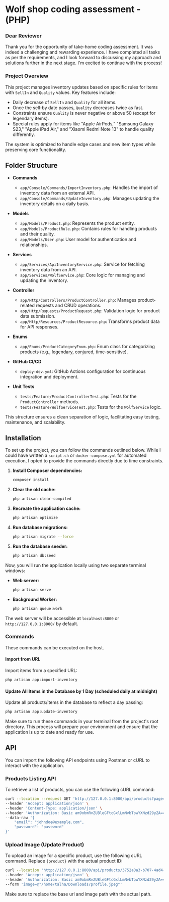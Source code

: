 # Wolf shop coding assessment - (PHP)

### Dear Reviewer
Thank you for the opportunity of take-home coding assessment. It was indeed a challenging and rewarding experience. I have completed all tasks as per the requirements, and I look forward to discussing my approach and solutions further in the next stage. I'm excited to continue with the process!

### Project Overview

This project manages inventory updates based on specific rules for items with `SellIn` and `Quality` values. Key features include:

- Daily decrease of `SellIn` and `Quality` for all items.
- Once the sell-by date passes, `Quality` decreases twice as fast.
- Constraints ensure `Quality` is never negative or above 50 (except for legendary items).
- Special rules apply for items like "Apple AirPods," "Samsung Galaxy S23," "Apple iPad Air," and "Xiaomi Redmi Note 13" to handle quality differently.
  
The system is optimized to handle edge cases and new item types while preserving core functionality.

## Folder Structure

- **Commands**
  - `app/Console/Commands/ImportInventory.php`: Handles the import of inventory data from an external API.
  - `app/Console/Commands/UpdateInventory.php`: Manages updating the inventory details on a daily basis.

- **Models**
  - `app/Models/Product.php`: Represents the product entity.
  - `app/Models/ProductRule.php`: Contains rules for handling products and their quality.
  - `app/Models/User.php`: User model for authentication and relationships.

- **Services**
  - `app/Services/ApiInventoryService.php`: Service for fetching inventory data from an API.
  - `app/Services/WolfService.php`: Core logic for managing and updating the inventory.

- **Controller**
  - `app/Http/Controllers/ProductController.php`: Manages product-related requests and CRUD operations.
  - `app/Http/Requests/ProductRequest.php`: Validation logic for product data submission.
  - `app/Http/Resources/ProductResource.php`: Transforms product data for API responses.

- **Enums**
  - `app/Enums/ProductCategoryEnum.php`: Enum class for categorizing products (e.g., legendary, conjured, time-sensitive).

- **GitHub CI/CD**
  - `deploy-dev.yml`: GitHub Actions configuration for continuous integration and deployment.

- **Unit Tests**
  - `tests/Feature/ProductControllerTest.php`: Tests for the `ProductController` methods.
  - `tests/Feature/WolfServiceTest.php`: Tests for the `WolfService` logic.

This structure ensures a clean separation of logic, facilitating easy testing, maintenance, and scalability.


## Installation

To set up the project, you can follow the commands outlined below. While I could have written a `script.sh` or `docker-compose.yml` for automated execution, I opted to provide the commands directly due to time constraints.

1. **Install Composer dependencies:**

   ```bash
   composer install
   ```

2. **Clear the old cache:**

   ```bash
   php artisan clear-compiled
   ```

3. **Recreate the application cache:**

   ```bash
   php artisan optimize
   ```

4. **Run database migrations:**

   ```bash
   php artisan migrate --force
   ```

5. **Run the database seeder:**

   ```bash
   php artisan db:seed
   ```

Now, you will run the application locally using two separate terminal windows:

- **Web server:**

   ```bash
   php artisan serve
   ```

- **Background Worker:**

   ```bash
   php artisan queue:work
   ```

The web server will be accessible at `localhost:8000` or `http://127.0.0.1:8000/` by default.

### Commands
These commands can be executed on the host.

#### Import from URL
Import items from a specified URL:

```bash
php artisan app:import-inventory
```

#### Update All Items in the Database by 1 Day (scheduled daily at midnight) 
Update all products/items in the database to reflect a day passing:

```bash
php artisan app:update-inventory
```

Make sure to run these commands in your terminal from the project's root directory. This process will prepare your environment and ensure that the application is up to date and ready for use.

## API

You can import the following API endpoints using Postman or cURL to interact with the application.

### Products Listing API

To retrieve a list of products, you can use the following cURL command:

```bash
curl --location --request GET 'http://127.0.0.1:8000/api/products?page=2' \
--header 'Accept: application/json' \
--header 'Content-Type: application/json' \
--header 'Authorization: Basic am9obmRvZUBleGFtcGxlLmNvbTpwYXNzd29yZA==' \
--data-raw '{
    "email": "johndoe@example.com",
    "password": "password"
}'
```

### Upload Image (Update Product)

To upload an image for a specific product, use the following cURL command. Replace `{product}` with the actual product ID:

```bash
curl --location 'http://127.0.0.1:8000/api/products/3752a0a3-b707-4ad4-8c0d-b9e1989c34ca?_method=PUT' \
--header 'Accept: application/json' \
--header 'Authorization: Basic am9obmRvZUBleGFtcGxlLmNvbTpwYXNzd29yZA==' \
--form 'image=@"/home/talha/Downloads/profile.jpeg"'
```

Make sure to replace the base url and image path with the actual path.
